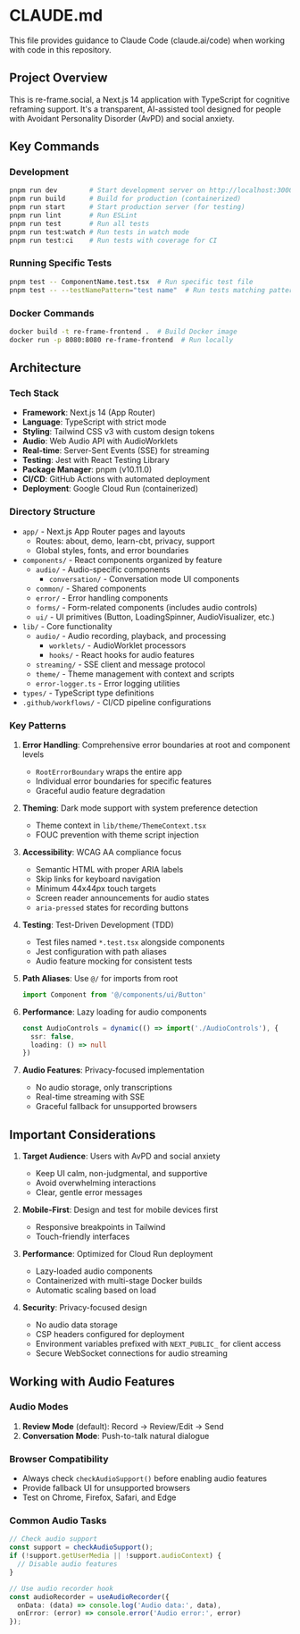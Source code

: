 # CLAUDE.md

This file provides guidance to Claude Code (claude.ai/code) when working with code in this repository.

## Project Overview

This is re-frame.social, a Next.js 14 application with TypeScript for cognitive reframing support. It's a transparent, AI-assisted tool designed for people with Avoidant Personality Disorder (AvPD) and social anxiety.

## Key Commands

### Development
```bash
pnpm run dev        # Start development server on http://localhost:3000
pnpm run build      # Build for production (containerized)
pnpm run start      # Start production server (for testing)
pnpm run lint       # Run ESLint
pnpm run test       # Run all tests
pnpm run test:watch # Run tests in watch mode
pnpm run test:ci    # Run tests with coverage for CI
```

### Running Specific Tests
```bash
pnpm test -- ComponentName.test.tsx  # Run specific test file
pnpm test -- --testNamePattern="test name"  # Run tests matching pattern
```

### Docker Commands
```bash
docker build -t re-frame-frontend .  # Build Docker image
docker run -p 8080:8080 re-frame-frontend  # Run locally
```

## Architecture

### Tech Stack
- **Framework**: Next.js 14 (App Router)
- **Language**: TypeScript with strict mode
- **Styling**: Tailwind CSS v3 with custom design tokens
- **Audio**: Web Audio API with AudioWorklets
- **Real-time**: Server-Sent Events (SSE) for streaming
- **Testing**: Jest with React Testing Library
- **Package Manager**: pnpm (v10.11.0)
- **CI/CD**: GitHub Actions with automated deployment
- **Deployment**: Google Cloud Run (containerized)

### Directory Structure
- `app/` - Next.js App Router pages and layouts
  - Routes: about, demo, learn-cbt, privacy, support
  - Global styles, fonts, and error boundaries
- `components/` - React components organized by feature
  - `audio/` - Audio-specific components
    - `conversation/` - Conversation mode UI components
  - `common/` - Shared components
  - `error/` - Error handling components
  - `forms/` - Form-related components (includes audio controls)
  - `ui/` - UI primitives (Button, LoadingSpinner, AudioVisualizer, etc.)
- `lib/` - Core functionality
  - `audio/` - Audio recording, playback, and processing
    - `worklets/` - AudioWorklet processors
    - `hooks/` - React hooks for audio features
  - `streaming/` - SSE client and message protocol
  - `theme/` - Theme management with context and scripts
  - `error-logger.ts` - Error logging utilities
- `types/` - TypeScript type definitions
- `.github/workflows/` - CI/CD pipeline configurations

### Key Patterns

1. **Error Handling**: Comprehensive error boundaries at root and component levels
   - `RootErrorBoundary` wraps the entire app
   - Individual error boundaries for specific features
   - Graceful audio feature degradation

2. **Theming**: Dark mode support with system preference detection
   - Theme context in `lib/theme/ThemeContext.tsx`
   - FOUC prevention with theme script injection

3. **Accessibility**: WCAG AA compliance focus
   - Semantic HTML with proper ARIA labels
   - Skip links for keyboard navigation
   - Minimum 44x44px touch targets
   - Screen reader announcements for audio states
   - `aria-pressed` states for recording buttons

4. **Testing**: Test-Driven Development (TDD)
   - Test files named `*.test.tsx` alongside components
   - Jest configuration with path aliases
   - Audio feature mocking for consistent tests

5. **Path Aliases**: Use `@/` for imports from root
   ```typescript
   import Component from '@/components/ui/Button'
   ```

6. **Performance**: Lazy loading for audio components
   ```typescript
   const AudioControls = dynamic(() => import('./AudioControls'), {
     ssr: false,
     loading: () => null
   })
   ```

7. **Audio Features**: Privacy-focused implementation
   - No audio storage, only transcriptions
   - Real-time streaming with SSE
   - Graceful fallback for unsupported browsers

## Important Considerations

1. **Target Audience**: Users with AvPD and social anxiety
   - Keep UI calm, non-judgmental, and supportive
   - Avoid overwhelming interactions
   - Clear, gentle error messages

2. **Mobile-First**: Design and test for mobile devices first
   - Responsive breakpoints in Tailwind
   - Touch-friendly interfaces

3. **Performance**: Optimized for Cloud Run deployment
   - Lazy-loaded audio components
   - Containerized with multi-stage Docker builds
   - Automatic scaling based on load

4. **Security**: Privacy-focused design
   - No audio data storage
   - CSP headers configured for deployment
   - Environment variables prefixed with `NEXT_PUBLIC_` for client access
   - Secure WebSocket connections for audio streaming

## Working with Audio Features

### Audio Modes
1. **Review Mode** (default): Record → Review/Edit → Send
2. **Conversation Mode**: Push-to-talk natural dialogue

### Browser Compatibility
- Always check `checkAudioSupport()` before enabling audio features
- Provide fallback UI for unsupported browsers
- Test on Chrome, Firefox, Safari, and Edge

### Common Audio Tasks
```typescript
// Check audio support
const support = checkAudioSupport();
if (!support.getUserMedia || !support.audioContext) {
  // Disable audio features
}

// Use audio recorder hook
const audioRecorder = useAudioRecorder({
  onData: (data) => console.log('Audio data:', data),
  onError: (error) => console.error('Audio error:', error)
});
```